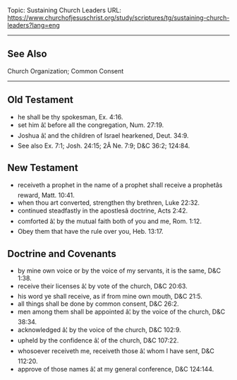 Topic: Sustaining Church Leaders
URL: https://www.churchofjesuschrist.org/study/scriptures/tg/sustaining-church-leaders?lang=eng

---

## See Also

Church Organization; Common Consent

---

## Old Testament

- he shall be thy spokesman, Ex. 4:16.
- set him â¦ before all the congregation, Num. 27:19.
- Joshua â¦ and the children of Israel hearkened, Deut. 34:9.
- See also Ex. 7:1; Josh. 24:15; 2Â Ne. 7:9; D&C 36:2; 124:84.

## New Testament

- receiveth a prophet in the name of a prophet shall receive a prophetâs reward, Matt. 10:41.
- when thou art converted, strengthen thy brethren, Luke 22:32.
- continued steadfastly in the apostlesâ doctrine, Acts 2:42.
- comforted â¦ by the mutual faith both of you and me, Rom. 1:12.
- Obey them that have the rule over you, Heb. 13:17.

## Doctrine and Covenants

- by mine own voice or by the voice of my servants, it is the same, D&C 1:38.
- receive their licenses â¦ by vote of the church, D&C 20:63.
- his word ye shall receive, as if from mine own mouth, D&C 21:5.
- all things shall be done by common consent, D&C 26:2.
- men among them shall be appointed â¦ by the voice of the church, D&C 38:34.
- acknowledged â¦ by the voice of the church, D&C 102:9.
- upheld by the confidence â¦ of the church, D&C 107:22.
- whosoever receiveth me, receiveth those â¦ whom I have sent, D&C 112:20.
- approve of those names â¦ at my general conference, D&C 124:144.

